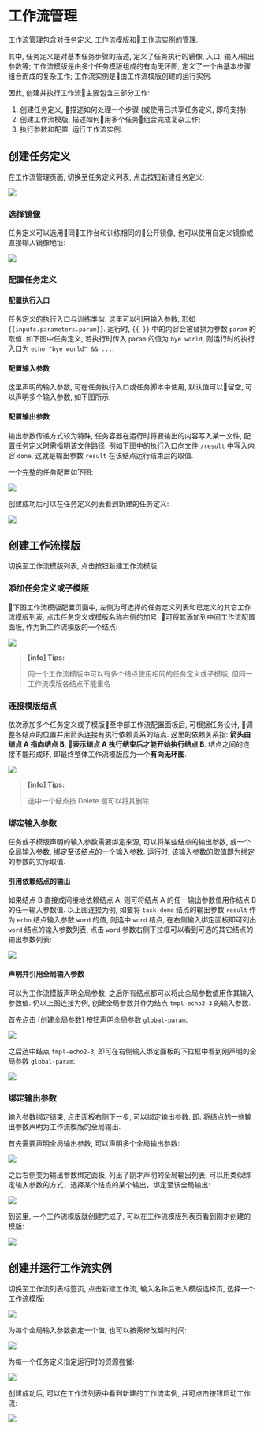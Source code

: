 # 工作流管理

工作流管理包含对任务定义, 工作流模版和工作流实例的管理. 

其中, 任务定义是对基本任务步骤的描述, 定义了任务执行的镜像, 入口, 输入/输出参数等; 工作流模版是由多个任务模版组成的有向无环图, 定义了一个由基本步骤组合而成的复杂工作; 工作流实例是由工作流模版创建的运行实例.

因此, 创建并执行工作流主要包含三部分工作:

1. 创建任务定义, 描述如何处理一个步骤 (或使用已共享任务定义, 即将支持);
2. 创建工作流模版, 描述如何用多个任务组合完成复杂工作;
3. 执行参数和配置, 运行工作流实例.

## 创建任务定义

在工作流管理页面, 切换至任务定义列表, 点击按钮新建任务定义: 

![](/images/ch-05/5.6/new-task.png)

### 选择镜像

任务定义可以选用同工作台和训练相同的公开镜像, 也可以使用自定义镜像或直接输入镜像地址: 

![](/images/ch-05/5.6/new-task-image.png)

### 配置任务定义

#### 配置执行入口

任务定义的执行入口与训练类似. 这里可以引用输入参数, 形如 `{{inputs.parameters.param}}`. 运行时, `{{ }}` 中的内容会被替换为参数 `param` 的取值. 如下图中任务定义, 若执行时传入 `param` 的值为 `bye world`, 则运行时的执行入口为 `echo "bye world" && ...`.

#### 配置输入参数

这里声明的输入参数, 可在任务执行入口或任务脚本中使用, 默认值可以留空, 可以声明多个输入参数, 如下图所示.

#### 配置输出参数

输出参数传递方式较为特殊, 任务容器在运行时将要输出的内容写入某一文件, 配置任务定义时需指明该文件路径. 例如下图中的执行入口向文件 `/result` 中写入内容 `done`, 这就是输出参数 `result` 在该结点运行结束后的取值.

一个完整的任务配置如下图:

![](/images/ch-05/5.6/new-task-config.png)

创建成功后可以在任务定义列表看到新建的任务定义:

![](/images/ch-05/5.6/task-list.png)

## 创建工作流模版

切换至工作流模版列表, 点击按钮新建工作流模版. 

### 添加任务定义或子模版

下图工作流模版配置页面中, 左侧为可选择的任务定义列表和已定义的其它工作流模版列表, 点击任务定义或模版名称右侧的加号, 可将其添加到中间工作流配置面板, 作为新工作流模版的一个结点:

![](/images/ch-05/5.6/new-template-select-task.png)

> **[info] Tips:**
>
> 同一个工作流模版中可以有多个结点使用相同的任务定义或子模版, 但同一工作流模版各结点不能重名

### 连接模版结点

依次添加多个任务定义或子模版至中部工作流配置面板后, 可根据任务设计, 调整各结点的位置并用箭头连接有执行依赖关系的结点. 这里的依赖关系指: **箭头由结点 A 指向结点 B, 表示结点 A 执行结束后才能开始执行结点 B**. 结点之间的连接不能形成环, 即最终整体工作流模版应为一个**有向无环图**.

![](/images/ch-05/5.6/new-template-connect.png)

> **[info] Tips:**
> 
> 选中一个结点按 Delete 键可以将其删除

### 绑定输入参数

任务或子模版声明的输入参数需要绑定来源, 可以将某些结点的输出参数, 或一个全局输入参数, 绑定至该结点的一个输入参数. 运行时, 该输入参数的取值即为绑定的参数的实际取值.

#### 引用依赖结点的输出

如果结点 B 直接或间接地依赖结点 A, 则可将结点 A 的任一输出参数值用作结点 B 的任一输入参数值. 以上图连接为例, 如要将 `task-demo` 结点的输出参数 `result` 作为 `echo` 结点输入参数 `word` 的值, 则选中 `word` 结点, 在右侧输入绑定面板即可列出 `word` 结点的输入参数列表, 点击 `word` 参数右侧下拉框可以看到可选的其它结点的输出参数列表:

![](/images/ch-05/5.6/new-template-input-output.png)

#### 声明并引用全局输入参数

可以为工作流模版声明全局参数, 之后所有结点都可以将此全局参数值用作其输入参数值. 仍以上图连接为例, 创建全局参数并作为结点 `tmpl-echo2-3` 的输入参数.

首先点击 [创建全局参数] 按钮声明全局参数 `global-param`:

![](/images/ch-05/5.6/new-template-global-param.png)

之后选中结点 `tmpl-echo2-3`, 即可在右侧输入绑定面板的下拉框中看到刚声明的全局参数 `global-param`:

![](/images/ch-05/5.6/new-template-global-input.png)

### 绑定输出参数

输入参数绑定结束, 点击面板右侧下一步, 可以绑定输出参数. 即: 将结点的一些输出参数声明为工作流模版的全局输出.

首先需要声明全局输出参数, 可以声明多个全局输出参数:

![](/images/ch-05/5.6/new-template-global-result.png)

之后右侧变为输出参数绑定面板, 列出了刚才声明的全局输出列表, 可以用类似绑定输入参数的方式，选择某个结点的某个输出，绑定至该全局输出:

![](/images/ch-05/5.6/new-template-output-redirect.png)

到这里, 一个工作流模版就创建完成了, 可以在工作流模版列表页看到刚才创建的模版:

![](/images/ch-05/5.6/template-list.png)

## 创建并运行工作流实例

切换至工作流列表标签页, 点击新建工作流, 输入名称后进入模版选择页, 选择一个工作流模版:

![](/images/ch-05/5.6/new-instance-use-template.png)

为每个全局输入参数指定一个值, 也可以按需修改超时时间:

![](/images/ch-05/5.6/new-instance-input.png)

为每一个任务定义指定运行时的资源套餐:

![](/images/ch-05/5.6/new-instance-package.png)

创建成功后, 可以在工作流列表中看到新建的工作流实例, 并可点击按钮启动工作流:

![](/images/ch-05/5.6/instance-list.png)
